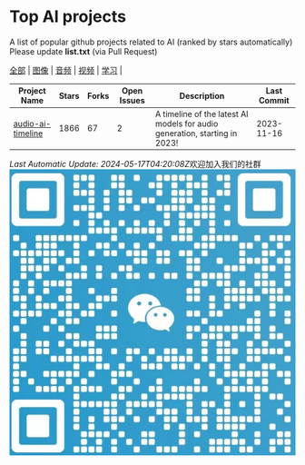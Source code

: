 # Top AI projects
A list of popular github projects related to AI (ranked by stars automatically)
Please update **list.txt** (via Pull Request)

<a href="./README.md">全部</a> |   <a href="./READMEpicture.md">图像</a> |   <a href="./READMEaudio.md">音频</a> | <a href="./READMEvideo.md">视频</a> | <a href="./READMElearn.md">学习</a> | 

| Project Name | Stars | Forks | Open Issues | Description | Last Commit |
| ------------ | ----- | ----- | ----------- | ----------- | ----------- |
| [audio-ai-timeline](https://github.com/archinetai/audio-ai-timeline) | 1866 | 67 | 2 | A timeline of the latest AI models for audio generation, starting in 2023! | 2023-11-16 |

*Last Automatic Update: 2024-05-17T04:20:08Z*欢迎加入我们的社群 ![](https://raw.githubusercontent.com/mouuii/picture/master/weichat.jpg) 